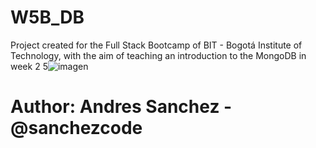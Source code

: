 # W5B_DB
Project created for the Full Stack Bootcamp of BIT - Bogotá Institute of Technology, with the aim of teaching an introduction to the MongoDB in week 2
5![imagen](https://user-images.githubusercontent.com/54609399/135673942-03921c81-4e5b-4763-a3f2-af59ea6e8ca4.png)

# Author: Andres Sanchez - @sanchezcode
